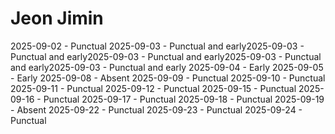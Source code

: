 # Jeon Jimin
2025-09-02 - Punctual
2025-09-03 - Punctual and early2025-09-03 - Punctual and early2025-09-03 - Punctual and early2025-09-03 - Punctual and early2025-09-03 - Punctual and early
2025-09-04 - Early
2025-09-05 - Early
2025-09-08 - Absent
2025-09-09 - Punctual
2025-09-10 - Punctual
2025-09-11 - Punctual
2025-09-12 - Punctual
2025-09-15 - Punctual
2025-09-16 - Punctual
2025-09-17 - Punctual
2025-09-18 - Punctual
2025-09-19 - Absent
2025-09-22 - Punctual
2025-09-23 - Punctual
2025-09-24 - Punctual
